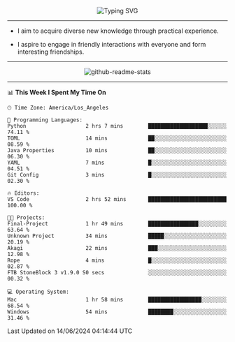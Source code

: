 <p align="center">
  <img src="https://readme-typing-svg.demolab.com?font=Fira+Code&weight=500&size=32&duration=2500&pause=1600&center=true&vCenter=true&random=false&width=1024&height=64&lines=Hi+there+%F0%9F%91%8B;I'm+delighted+you+could+make+it+here+%F0%9F%8E%89;I'm+Harry%2C+a+college+student+still+finding+my+way" alt="Typing SVG" />
</p>


---


- I aim to acquire diverse new knowledge through practical experience.

- I aspire to engage in friendly interactions with everyone and form interesting friendships.


---


<p align="center">
  <img src="https://github-readme-stats.vercel.app/api?username=Harry-Jing&show_icons=true" alt="github-readme-stats"/>
</p>


---

<!--START_SECTION:waka-->
📊 **This Week I Spent My Time On** 

```text
🕑︎ Time Zone: America/Los_Angeles

💬 Programming Languages: 
Python                   2 hrs 7 mins        ███████████████████░░░░░░   74.11 % 
TOML                     14 mins             ██░░░░░░░░░░░░░░░░░░░░░░░   08.59 % 
Java Properties          10 mins             ██░░░░░░░░░░░░░░░░░░░░░░░   06.30 % 
YAML                     7 mins              █░░░░░░░░░░░░░░░░░░░░░░░░   04.51 % 
Git Config               3 mins              █░░░░░░░░░░░░░░░░░░░░░░░░   02.30 % 

🔥 Editors: 
VS Code                  2 hrs 52 mins       █████████████████████████   100.00 % 

🐱‍💻 Projects: 
Final-Project            1 hr 49 mins        ████████████████░░░░░░░░░   63.64 % 
Unknown Project          34 mins             █████░░░░░░░░░░░░░░░░░░░░   20.19 % 
Akagi                    22 mins             ███░░░░░░░░░░░░░░░░░░░░░░   12.98 % 
Rope                     4 mins              █░░░░░░░░░░░░░░░░░░░░░░░░   02.87 % 
FTB StoneBlock 3 v1.9.0 S0 secs              ░░░░░░░░░░░░░░░░░░░░░░░░░   00.32 % 

💻 Operating System: 
Mac                      1 hr 58 mins        █████████████████░░░░░░░░   68.54 % 
Windows                  54 mins             ████████░░░░░░░░░░░░░░░░░   31.46 % 
```


 Last Updated on 14/06/2024 04:14:44 UTC
<!--END_SECTION:waka-->
